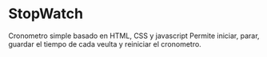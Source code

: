 # StopWatch
Cronometro simple basado en HTML, CSS y javascript
Permite iniciar, parar, guardar el tiempo de cada veulta y reiniciar el cronometro.
